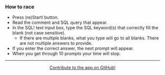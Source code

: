 ### How to race

* Press <i class="far fa-face-laugh-beam" role="presentation" aria-label="face-laugh-beam icon"></i> (re)Start! button.
* Read the comment and SQL query that appear.
* In the SQL! text input box, type the SQL keyword(s) that correctly fill the blank (not case sensitive).
  * If there are multiple blanks, what you type will go to all blanks. There are not multiple answers to provide.
* If you enter the correct answer, the next prompt will appear.
* When you get through 10 prompts your time will stop.

-----

<center><a href="https://github.com/AdamSpannbauer/sql-racer" target="_blank">Contribute to the app on <i class="fa-brands fa-github" role="presentation" aria-label="face-laugh-beam icon"></i> GitHub!</a></center>
